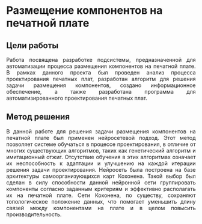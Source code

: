 # Размещение компонентов на печатной плате

## Цели работы <br>
<p align="justify"> Работа посвящена разработке подсистемы, предназначенной для автоматизации процесса размещения компонентов на печатной плате. В рамках данного проекта был проведен анализ процесса проектирования печатных плат, разработан алгоритм для решения задачи размещения компонентов, создано информационное обеспечение, а также разработана программа для автоматизированного проектирования печатных плат. </p>

## Метод решения <br>
<p align="justify"> В данной работе для решения задачи размещения компонентов на печатной плате был применен нейросетевой подход. Этот метод позволяет системе обучаться в процессе проектирования, в отличие от многих существующих алгоритмов, таких как генетический алгоритм и имитационный отжиг. Отсутствие обучения в этих алгоритмах означает их неспособность к адаптации и улучшению на каждой итерации решения задачи проектирования. 
Нейросеть была построена на базе архитектуры самоорганизующихся карт Кохонена. Такой выбор был сделан в силу способности данной нейронной сети группировать компоненты согласно заданным критериям и эффективно располагать их на печатной плате. Сети Кохонена, по существу, сохраняют топологическое положение данных, что помогает уменьшить длину связей между компонентами на плате и в целом повысить производительность. </p>
